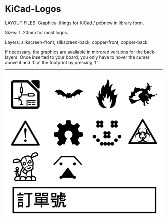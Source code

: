 
KiCad-Logos
===========

LAYOUT FILES: Graphical things for KiCad / pcbnew in library form.

Sizes: 1..20mm for most logos.

Layers: silkscreen-front, silkscreen-back, copper-front, copper-back.


If necessary, the graphics are available in mirrored versions for the back-layers. Once inserted to your board, you only have to hover the curser above it and 'flip' the footprint by pressing 'f'.

---

[![KiCad-Logos preview](/DOCs/KiCad-Logos_preview.png)](/DOCs/KiCad-Logos_preview.png)
